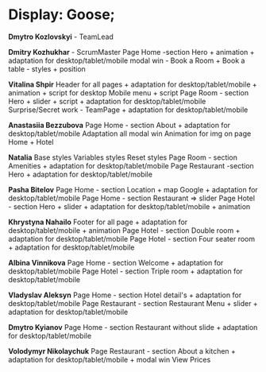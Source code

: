 <h1> Display: Goose; </h1>


<b>Dmytro Kozlovskyi</b>  - TeamLead

<b>Dmitry Kozhukhar</b> - ScrumMaster 
Page Home -section  Hero + animation + adaptation for desktop/tablet/mobile
modal win - Book a Room + Book a table - styles + position

<b>Vitalina Shpir</b>
Header for all pages + adaptation for desktop/tablet/mobile + animation + script for desktop
Mobile menu + script
Page Room - section Hero + slider + script + adaptation for desktop/tablet/mobile
Surprise/Secret work - TeamPage + adaptation for desktop/tablet/mobile

<b>Anastasiia Bezzubova</b> 
Page Home - section About + adaptation for desktop/tablet/mobile
Adaptation all modal win
Animation for img on page Home + Hotel

<b>Natalia</b>
Base styles
Variables styles
Reset styles
Page Room - section Amenities + adaptation for desktop/tablet/mobile
Page Restaurant -section Hero + adaptation for desktop/tablet/mobile

<b>Pasha Bitelov</b>
Page Home - section Location + map Google + adaptation for desktop/tablet/mobile
Page Home - section Restaurant => slider
Page Hotel - section Hero + slider + adaptation for desktop/tablet/mobile + animation

<b>Khrystyna Nahailo</b>
Footer for all page + adaptation for desktop/tablet/mobile + animation
Page Hotel - section Double room + adaptation for desktop/tablet/mobile
Page Hotel - section Four seater room + adaptation for desktop/tablet/mobile

<b>Albina Vinnikova</b>
Page Home - section Welcome + adaptation for desktop/tablet/mobile
Page Hotel - section Triple room + adaptation for desktop/tablet/mobile

<b>Vladyslav Aleksyn</b>
Page Home - section Hotel detail's + adaptation for desktop/tablet/mobile
Page Restaurant - section Restaurant Menu + slider + adaptation for desktop/tablet/mobile

<b>Dmytro Kyianov</b>
Page Home - section Restaurant without slide + adaptation for desktop/tablet/mobile

<b>Volodymyr Nikolaychuk</b>
Page Restaurant - section About a kitchen + adaptation for desktop/tablet/mobile + modal win View Prices
